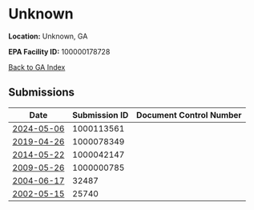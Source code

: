 # Unknown

**Location:** Unknown, GA

**EPA Facility ID:** 100000178728

[Back to GA Index](../../index.md)

## Submissions

| Date | Submission ID | Document Control Number |
|------|--------------|-------------------------|
| [2024-05-06](submissions/1000113561.md) | 1000113561 |  |
| [2019-04-26](submissions/1000078349.md) | 1000078349 |  |
| [2014-05-22](submissions/1000042147.md) | 1000042147 |  |
| [2009-05-26](submissions/1000000785.md) | 1000000785 |  |
| [2004-06-17](submissions/32487.md) | 32487 |  |
| [2002-05-15](submissions/25740.md) | 25740 |  |
